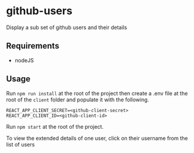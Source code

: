 # github-users
Display a sub set of github users and their details

## Requirements
- nodeJS

## Usage
Run `npm run install` at the root of the project then create a .env file at the root of the `client` folder and populate it with the following.

```
REACT_APP_CLIENT_SECRET=<github-client-secret>
REACT_APP_CLIENT_ID=<github-client-id>
```

Run `npm start` at the root of the project.

To view the extended details of one user, click on their username from the list of users